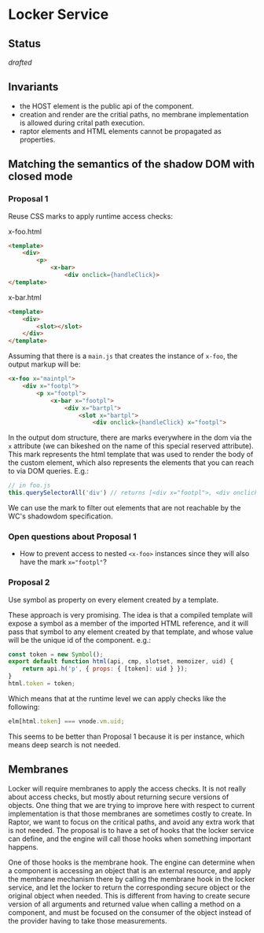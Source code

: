 # Locker Service

## Status

_drafted_

## Invariants

* the HOST element is the public api of the component.
* creation and render are the critial paths, no membrane implementation is allowed during crital path execution.
* raptor elements and HTML elements cannot be propagated as properties.

## Matching the semantics of the shadow DOM with closed mode

### Proposal 1

Reuse CSS marks to apply runtime access checks:

x-foo.html
```html
<template>
    <div>
        <p>
            <x-bar>
                <div onclick={handleClick}>
</template>
```

x-bar.html
```html
<template>
    <div>
        <slot></slot>
    </div>
</template>
```

Assuming that there is a `main.js` that creates the instance of `x-foo`, the output markup will be:

```html
<x-foo x="maintpl">
    <div x="footpl">
        <p x="footpl">
            <x-bar x="footpl">
                <div x="bartpl">
                    <slot x="bartpl">
                        <div onclick={handleClick} x="footpl">
```

In the output dom structure, there are marks everywhere in the dom via the `x` attribute (we can bikeshed on the name of this special reserved attribute). This mark represents the html template that was used to render the body of the custom element, which also represents the elements that you can reach to via DOM queries. E.g.:

```js
// in foo.js
this.querySelectorAll('div') // returns [<div x="footpl">, <div onclick={handleClick} x="footpl">]
```

We can use the mark to filter out elements that are not reachable by the WC's shadowdom specification.

### Open questions about Proposal 1

* How to prevent access to nested `<x-foo>` instances since they will also have the mark `x="footpl"`?

### Proposal 2

Use symbol as property on every element created by a template.

These approach is very promising. The idea is that a compiled template will expose a symbol as a member of the imported HTML reference, and it will pass that symbol to any element created by that template, and whose value will be the unique id of the component. e.g.:

```js
const token = new Symbol();
export default function html(api, cmp, slotset, memoizer, uid) {
    return api.h('p', { props: { [token]: uid } });
}
html.token = token;
```

Which means that at the runtime level we can apply checks like the following:

```js
elm[html.token] === vnode.vm.uid;
```

This seems to be better than Proposal 1 because it is per instance, which means deep search is not needed.

## Membranes

Locker will require membranes to apply the access checks. It is not really about access checks, but mostly about returning secure versions of objects. One thing that we are trying to improve here with respect to current implementation is that those membranes are sometimes costly to create. In Raptor, we want to focus on the critical paths, and avoid any extra work that is not needed. The proposal is to have a set of hooks that the locker service can define, and the engine will call those hooks when something important happens.

One of those hooks is the membrane hook. The engine can determine when a component is accessing an object that is an external resource, and apply the membrane mechanism there by calling the membrane hook in the locker service, and let the locker to return the corresponding secure object or the original object when needed. This is different from having to create secure version of all arguments and returned value when calling a method on a component, and must be focused on the consumer of the object instead of the provider having to take those measurements.
